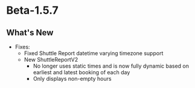 # Beta-1.5.7

## What's New
- Fixes:
    - Fixed Shuttle Report datetime varying timezone support
    - New ShuttleReportV2
        - No longer uses static times and is now fully dynamic based on earliest and latest booking of each day
        - Only displays non-empty hours